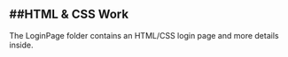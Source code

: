 ##HTML & CSS Work
---
The LoginPage folder contains an HTML/CSS login page and more details inside.
